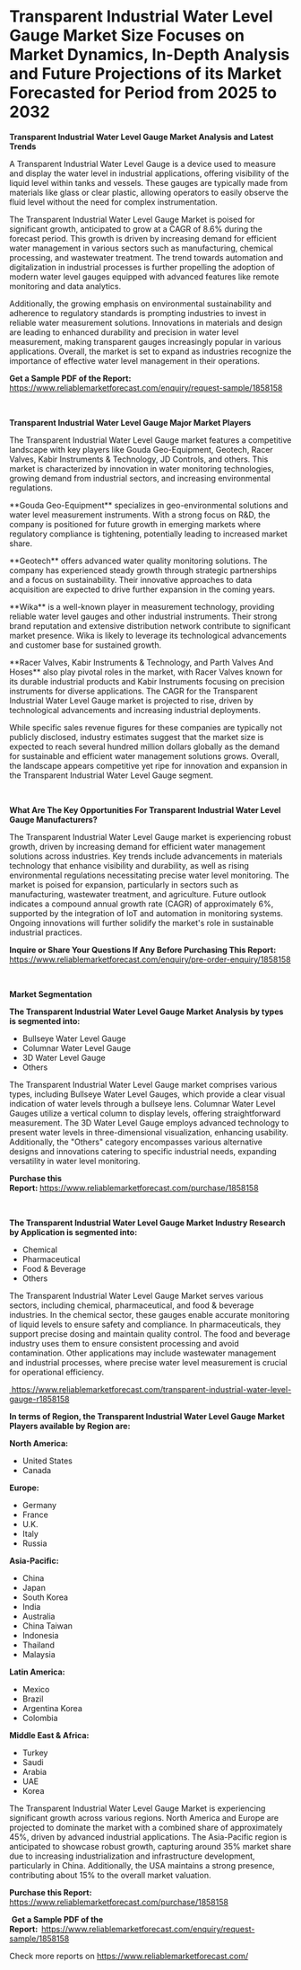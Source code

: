 <p><h1>Transparent Industrial Water Level Gauge Market Size Focuses on Market Dynamics, In-Depth Analysis and Future Projections of its Market Forecasted for Period from 2025 to 2032</h1></p><p><strong>Transparent Industrial Water Level Gauge Market Analysis and Latest Trends</strong></p>
<p><p>A Transparent Industrial Water Level Gauge is a device used to measure and display the water level in industrial applications, offering visibility of the liquid level within tanks and vessels. These gauges are typically made from materials like glass or clear plastic, allowing operators to easily observe the fluid level without the need for complex instrumentation.</p><p>The Transparent Industrial Water Level Gauge Market is poised for significant growth, anticipated to grow at a CAGR of 8.6% during the forecast period. This growth is driven by increasing demand for efficient water management in various sectors such as manufacturing, chemical processing, and wastewater treatment. The trend towards automation and digitalization in industrial processes is further propelling the adoption of modern water level gauges equipped with advanced features like remote monitoring and data analytics.</p><p>Additionally, the growing emphasis on environmental sustainability and adherence to regulatory standards is prompting industries to invest in reliable water measurement solutions. Innovations in materials and design are leading to enhanced durability and precision in water level measurement, making transparent gauges increasingly popular in various applications. Overall, the market is set to expand as industries recognize the importance of effective water level management in their operations.</p></p>
<p><strong>Get a Sample PDF of the Report:&nbsp;</strong> <a href="https://www.reliablemarketforecast.com/enquiry/request-sample/1858158?utm_campaign=2449&utm_medium=2&utm_source=Github&utm_content=ia&utm_term=28022025&utm_id=transparent-industrial-water-level-gauge">https://www.reliablemarketforecast.com/enquiry/request-sample/1858158</a></p>
<p>&nbsp;</p>
<p><strong>Transparent Industrial Water Level Gauge Major Market Players</strong></p>
<p><p>The Transparent Industrial Water Level Gauge market features a competitive landscape with key players like Gouda Geo-Equipment, Geotech, Racer Valves, Kabir Instruments & Technology, JD Controls, and others. This market is characterized by innovation in water monitoring technologies, growing demand from industrial sectors, and increasing environmental regulations.</p><p>**Gouda Geo-Equipment** specializes in geo-environmental solutions and water level measurement instruments. With a strong focus on R&D, the company is positioned for future growth in emerging markets where regulatory compliance is tightening, potentially leading to increased market share.</p><p>**Geotech** offers advanced water quality monitoring solutions. The company has experienced steady growth through strategic partnerships and a focus on sustainability. Their innovative approaches to data acquisition are expected to drive further expansion in the coming years.</p><p>**Wika** is a well-known player in measurement technology, providing reliable water level gauges and other industrial instruments. Their strong brand reputation and extensive distribution network contribute to significant market presence. Wika is likely to leverage its technological advancements and customer base for sustained growth.</p><p>**Racer Valves, Kabir Instruments & Technology, and Parth Valves And Hoses** also play pivotal roles in the market, with Racer Valves known for its durable industrial products and Kabir Instruments focusing on precision instruments for diverse applications. The CAGR for the Transparent Industrial Water Level Gauge market is projected to rise, driven by technological advancements and increasing industrial deployments.</p><p>While specific sales revenue figures for these companies are typically not publicly disclosed, industry estimates suggest that the market size is expected to reach several hundred million dollars globally as the demand for sustainable and efficient water management solutions grows. Overall, the landscape appears competitive yet ripe for innovation and expansion in the Transparent Industrial Water Level Gauge segment.</p></p>
<p>&nbsp;</p>
<p><strong>What Are The Key Opportunities For Transparent Industrial Water Level Gauge Manufacturers?</strong></p>
<p><p>The Transparent Industrial Water Level Gauge market is experiencing robust growth, driven by increasing demand for efficient water management solutions across industries. Key trends include advancements in materials technology that enhance visibility and durability, as well as rising environmental regulations necessitating precise water level monitoring. The market is poised for expansion, particularly in sectors such as manufacturing, wastewater treatment, and agriculture. Future outlook indicates a compound annual growth rate (CAGR) of approximately 6%, supported by the integration of IoT and automation in monitoring systems. Ongoing innovations will further solidify the market's role in sustainable industrial practices.</p></p>
<p><strong>Inquire or Share Your Questions If Any Before Purchasing This Report:</strong> <a href="https://www.reliablemarketforecast.com/enquiry/pre-order-enquiry/1858158?utm_campaign=2449&utm_medium=2&utm_source=Github&utm_content=ia&utm_term=28022025&utm_id=transparent-industrial-water-level-gauge">https://www.reliablemarketforecast.com/enquiry/pre-order-enquiry/1858158</a></p>
<p>&nbsp;</p>
<p><strong>Market Segmentation</strong></p>
<p><strong>The Transparent Industrial Water Level Gauge Market Analysis by types is segmented into:</strong></p>
<p><ul><li>Bullseye Water Level Gauge</li><li>Columnar Water Level Gauge</li><li>3D Water Level Gauge</li><li>Others</li></ul></p>
<p><p>The Transparent Industrial Water Level Gauge market comprises various types, including Bullseye Water Level Gauges, which provide a clear visual indication of water levels through a bullseye lens. Columnar Water Level Gauges utilize a vertical column to display levels, offering straightforward measurement. The 3D Water Level Gauge employs advanced technology to present water levels in three-dimensional visualization, enhancing usability. Additionally, the "Others" category encompasses various alternative designs and innovations catering to specific industrial needs, expanding versatility in water level monitoring.</p></p>
<p><strong>Purchase this Report:&nbsp;</strong><a href="https://www.reliablemarketforecast.com/purchase/1858158?utm_campaign=2449&utm_medium=2&utm_source=Github&utm_content=ia&utm_term=28022025&utm_id=transparent-industrial-water-level-gauge">https://www.reliablemarketforecast.com/purchase/1858158</a></p>
<p>&nbsp;</p>
<p><strong>The Transparent Industrial Water Level Gauge Market Industry Research by Application is segmented into:</strong></p>
<p><ul><li>Chemical</li><li>Pharmaceutical</li><li>Food & Beverage</li><li>Others</li></ul></p>
<p><p>The Transparent Industrial Water Level Gauge Market serves various sectors, including chemical, pharmaceutical, and food & beverage industries. In the chemical sector, these gauges enable accurate monitoring of liquid levels to ensure safety and compliance. In pharmaceuticals, they support precise dosing and maintain quality control. The food and beverage industry uses them to ensure consistent processing and avoid contamination. Other applications may include wastewater management and industrial processes, where precise water level measurement is crucial for operational efficiency.</p></p>
<p><a href="https://www.reliablemarketforecast.com/transparent-industrial-water-level-gauge-r1858158?utm_campaign=2449&utm_medium=2&utm_source=Github&utm_content=ia&utm_term=28022025&utm_id=transparent-industrial-water-level-gauge">&nbsp;https://www.reliablemarketforecast.com/transparent-industrial-water-level-gauge-r1858158</a></p>
<p><strong>In terms of Region, the Transparent Industrial Water Level Gauge Market Players available by Region are:</strong></p>
<p>
    <p> <strong> North America: </strong>
        <ul>
            <li>United States</li>
            <li>Canada</li>
        </ul>
        </p> 
    <p> <strong> Europe: </strong>
        <ul>
            <li>Germany</li>
            <li>France</li>
            <li>U.K.</li>
            <li>Italy</li>
            <li>Russia</li>
        </ul>
        </p> 
    <p> <strong> Asia-Pacific: </strong>
        <ul>
            <li>China</li>
            <li>Japan</li>
            <li>South Korea</li>
            <li>India</li>
            <li>Australia</li>
            <li>China Taiwan</li>
            <li>Indonesia</li>
            <li>Thailand</li>
            <li>Malaysia</li>
        </ul>
        </p> 
    <p> <strong> Latin America: </strong>
        <ul>
            <li>Mexico</li>
            <li>Brazil</li>
            <li>Argentina Korea</li>
            <li>Colombia</li>
        </ul>
        </p> 
    <p> <strong> Middle East & Africa: </strong>
        <ul>
            <li>Turkey</li>
            <li>Saudi</li>
            <li>Arabia</li>
            <li>UAE</li>
            <li>Korea</li>
        </ul>
    </p>
    </p>
<p><p>The Transparent Industrial Water Level Gauge Market is experiencing significant growth across various regions. North America and Europe are projected to dominate the market with a combined share of approximately 45%, driven by advanced industrial applications. The Asia-Pacific region is anticipated to showcase robust growth, capturing around 35% market share due to increasing industrialization and infrastructure development, particularly in China. Additionally, the USA maintains a strong presence, contributing about 15% to the overall market valuation.</p></p>
<p><strong>Purchase this Report: </strong><a href="https://www.reliablemarketforecast.com/purchase/1858158?utm_campaign=2449&utm_medium=2&utm_source=Github&utm_content=ia&utm_term=28022025&utm_id=transparent-industrial-water-level-gauge">https://www.reliablemarketforecast.com/purchase/1858158</a></p>
<p>&nbsp;<strong>Get a Sample PDF of the Report:&nbsp;&nbsp;</strong><a href="https://www.reliablemarketforecast.com/enquiry/request-sample/1858158?utm_campaign=2449&utm_medium=2&utm_source=Github&utm_content=ia&utm_term=28022025&utm_id=transparent-industrial-water-level-gauge">https://www.reliablemarketforecast.com/enquiry/request-sample/1858158</a></p>
<p><strong></strong></p>
<p>Check more reports on <a href="https://www.reliablemarketforecast.com/?utm_campaign=2449&utm_medium=2&utm_source=Github&utm_content=ia&utm_term=28022025&utm_id=transparent-industrial-water-level-gauge">https://www.reliablemarketforecast.com/</a></p>